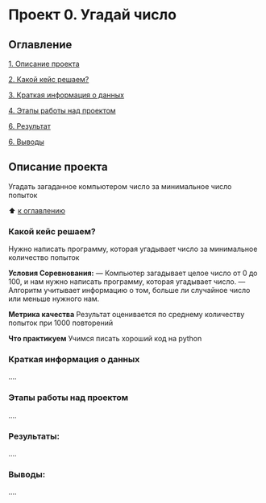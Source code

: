 # Проект 0. Угадай число

## Оглавление
[1. Описание проекта](https://github.com/AlKirV/SkillFactory_DS/tree/main/project_zero/README.md#Описание-проекта)

[2. Какой кейс решаем?](https://github.com/AlKirV/SkillFactory_DS/tree/main/project_zero/README.md#Какой-кейс-решаем)

[3. Краткая информация о данных](https://github.com/AlKirV/SkillFactory_DS/tree/main/project_zero/README.md#Краткая-информауия-о-данных)

[4. Этапы работы над проектом](https://github.com/AlKirV/SkillFactory_DS/tree/main/project_zero/README.md#Этапы-работы-над-проектом)

[6. Результат](https://github.com/AlKirV/SkillFactory_DS/tree/main/project_zero/README.md#Результат)

[6. Выводы](https://github.com/AlKirV/SkillFactory_DS/tree/main/project_zero/README.md#Выводы)

## Описание проекта
Угадать загаданное компьютером число за минимальное число попыток

:arrow_up: [к оглавлению](https://github.com/AlKirV/SkillFactory_DS/tree/main/project_zero/README.md#Оглавление)


### Какой кейс решаем?
Нужно написать программу, которая угадывает число за минимальное количество попыток

**Условия Соревнования:**
— Компьютер загадывает целое число от 0 до 100, и нам нужно написать программу, которая угадывает число.
— Алгоритм учитывает информацию о том, больше ли случайное число или меньше нужного нам.

**Метрика качества**
Результат оценивается по среднему количеству попыток при 1000 повторений

**Что практикуем**
Учимся писать хороший код на python


### Краткая информация о данных
....

### Этапы работы над проектом
....

### Результаты:
....

### Выводы:
....